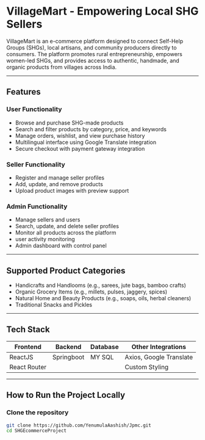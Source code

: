 # VillageMart - Empowering Local SHG Sellers

VillageMart is an e-commerce platform designed to connect Self-Help Groups (SHGs), local artisans, and community producers directly to consumers. The platform promotes rural entrepreneurship, empowers women-led SHGs, and provides access to authentic, handmade, and organic products from villages across India.

---

## Features

### User Functionality
- Browse and purchase SHG-made products
- Search and filter products by category, price, and keywords
- Manage orders, wishlist, and view purchase history
- Multilingual interface using Google Translate integration
- Secure checkout with payment gateway integration

### Seller Functionality
- Register and manage seller profiles
- Add, update, and remove products
- Upload product images with preview support

### Admin Functionality
- Manage sellers and users
- Search, update, and delete seller profiles
- Monitor all products across the platform
- user activity monitoring
- Admin dashboard with control panel

---

## Supported Product Categories

- Handicrafts and Handlooms (e.g., sarees, jute bags, bamboo crafts)
- Organic Grocery Items (e.g., millets, pulses, jaggery, spices)
- Natural Home and Beauty Products (e.g., soaps, oils, herbal cleaners)
- Traditional Snacks and Pickles

---

## Tech Stack

| Frontend      | Backend     | Database | Other Integrations        |
|---------------|-------------|----------|----------------------------|
| ReactJS       | Springboot  | MY SQL   | Axios, Google Translate    |
| React Router  |             |          | Custom Styling             |

---

## How to Run the Project Locally

### Clone the repository
```bash
git clone https://github.com/YenumulaAashish/Jpmc.git
cd SHGEcommerceProject
